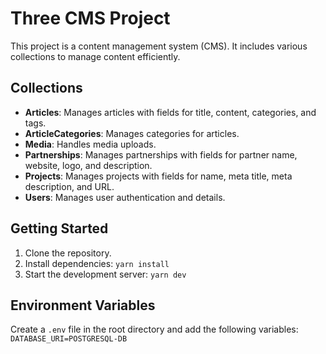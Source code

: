 # Three CMS Project

This project is a content management system (CMS). It includes various collections to manage content efficiently.

## Collections

- **Articles**: Manages articles with fields for title, content, categories, and tags.
- **ArticleCategories**: Manages categories for articles.
- **Media**: Handles media uploads.
- **Partnerships**: Manages partnerships with fields for partner name, website, logo, and description.
- **Projects**: Manages projects with fields for name, meta title, meta description, and URL.
- **Users**: Manages user authentication and details.

## Getting Started

1. Clone the repository.
2. Install dependencies: `yarn install`
3. Start the development server: `yarn dev`

## Environment Variables

Create a `.env` file in the root directory and add the following variables:
```DATABASE_URI=POSTGRESQL-DB```